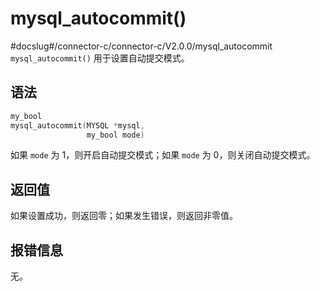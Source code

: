 mysql_autocommit() 
=======================================
#docslug#/connector-c/connector-c/V2.0.0/mysql_autocommit
`mysql_autocommit()` 用于设置自动提交模式。

语法 
-----------------------

```c
my_bool
mysql_autocommit(MYSQL *mysql,
                 my_bool mode)
```



如果 `mode` 为 1，则开启自动提交模式；如果 `mode` 为 0，则关闭自动提交模式。

返回值 
------------------------

如果设置成功，则返回零；如果发生错误，则返回非零值。

报错信息 
-------------------------

无。
